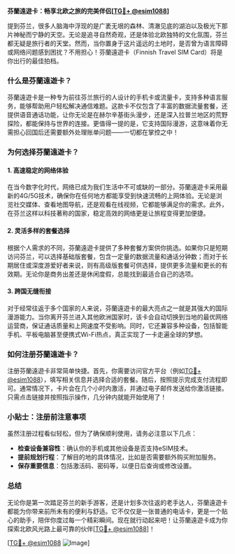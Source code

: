 **芬蘭遠遊卡：畅享北欧之旅的完美伴侣[[TG💪+ @esim1088](https://t.me/s/esim1088)]**

提到芬兰，很多人脑海中浮现的是广袤无垠的森林、清澈见底的湖泊以及极光下那片神秘而宁静的天空。无论是追寻自然奇观，还是体验北欧独特的文化氛围，芬兰都无疑是旅行者的天堂。然而，当你置身于这片遥远的土地时，是否曾为语言障碍或网络问题感到困扰？不用担心！芬蘭遠遊卡（Finnish Travel SIM Card）将是你出行的最佳拍档。

### **什么是芬蘭遠遊卡？**

芬蘭遠遊卡是一种专为前往芬兰旅行的人设计的手机卡或流量卡，支持多种语言服务，能够帮助用户轻松解决通信难题。这款卡不仅包含了丰富的数据流量套餐，还提供语音通话功能，让你无论是在赫尔辛基街头漫步，还是深入拉普兰地区的荒野探险，都能保持与世界的连接。更值得一提的是，它支持国际漫游，这意味着你无需担心回国后还需要额外处理账单问题——一切都在掌控之中！

### **为何选择芬蘭遠遊卡？**

#### **1. 高速稳定的网络体验**
在当今数字化时代，网络已成为我们生活中不可或缺的一部分。芬蘭遠遊卡采用最新的4G/5G技术，确保你在任何地方都能享受到快速流畅的上网体验。无论是浏览社交媒体、查看地图导航，还是观看在线视频，它都能够满足你的需求。此外，在芬兰这样以科技著称的国家，稳定高效的网络更是让旅程变得更加便捷。

#### **2. 灵活多样的套餐选择**
根据个人需求的不同，芬蘭遠遊卡提供了多种套餐方案供你挑选。如果你只是短期访问芬兰，可以选择基础版套餐，包含一定量的数据流量和通话分钟数；而对于长期居住或深度游爱好者来说，则有高级版套餐可供选择，提供更多流量和更长的有效期。无论你是商务出差还是休闲度假，总能找到最适合自己的选项。

#### **3. 跨国无缝衔接**
对于经常往返于多个国家的人来说，芬蘭遠遊卡的最大亮点之一就是其强大的国际漫游能力。当你离开芬兰进入其他欧洲国家时，该卡会自动切换到当地的最优网络运营商，保证通话质量和上网速度不受影响。同时，它还兼容多种设备，包括智能手机、平板电脑甚至便携式Wi-Fi热点，真正实现了一卡走遍全球的梦想。

### **如何注册芬蘭遠遊卡？**

注册芬蘭遠遊卡非常简单快捷。首先，你需要访问官方平台（例如[TG💪+ @esim1088](https://t.me/s/esim1088)），填写相关信息并选择合适的套餐。随后，按照提示完成支付流程即可。通常情况下，卡片会在几个小时内激活，并通过电子邮件发送给你激活链接。只需点击链接并按照指示操作，几分钟内就能开始使用了！

### **小贴士：注册前注意事项**

虽然注册过程看似轻松，但为了确保顺利使用，请务必注意以下几点：
- **检查设备兼容性**：确认你的手机或其他设备是否支持eSIM技术。
- **提前规划行程**：了解目的地的具体情况，比如是否需要额外购买附加服务。
- **保存重要信息**：包括激活码、密码等，以便日后查询或修改设置。

### **总结**

无论你是第一次踏足芬兰的新手游客，还是计划多次往返的老手达人，芬蘭遠遊卡都能为你带来前所未有的便利与舒适。它不仅仅是一张普通的电话卡，更是一个贴心的助手，陪伴你度过每一个精彩瞬间。现在就行动起来吧！让芬蘭遠遊卡成为你探索北欧风光路上最可靠的伙伴[[TG💪+ @esim1088](https://t.me/s/esim1088)]！

[[TG💪+ @esim1088](https://t.me/s/esim1088) ![Image](https://i.postimg.cc/4NQfJmqS/Snipaste-2025-05-13-00-14-12.png)]